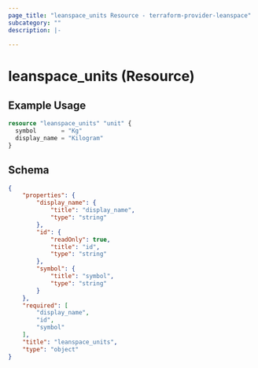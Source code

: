 ```yaml
---
page_title: "leanspace_units Resource - terraform-provider-leanspace"
subcategory: ""
description: |-
  
---
```


# leanspace_units (Resource)



## Example Usage

```terraform
resource "leanspace_units" "unit" {
  symbol       = "Kg"
  display_name = "Kilogram"
}
```

<!-- schema generated by tfplugindocs -->
## Schema

```json json_schema
{
	"properties": {
		"display_name": {
			"title": "display_name",
			"type": "string"
		},
		"id": {
			"readOnly": true,
			"title": "id",
			"type": "string"
		},
		"symbol": {
			"title": "symbol",
			"type": "string"
		}
	},
	"required": [
		"display_name",
		"id",
		"symbol"
	],
	"title": "leanspace_units",
	"type": "object"
}
```
